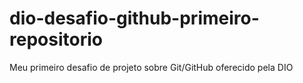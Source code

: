 # dio-desafio-github-primeiro-repositorio
Meu primeiro desafio de projeto sobre Git/GitHub oferecido pela DIO
